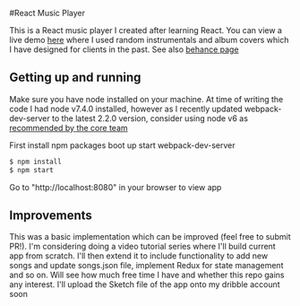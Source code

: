 #React Music Player

This is a React music player I created after learning React. You can view a live demo [here](http://tatenda.info/react-music-player/index.html) where I used random instrumentals and album covers which I have designed for clients in the past. See also [behance page](https://www.behance.net/gallery/48137829/Music-Player-App)

## Getting up and running

Make sure you have node installed on your machine. At time of writing the code I had node v7.4.0 installed, however as I recently updated webpack-dev-server to the latest 2.2.0 version, consider using node v6 as [recommended by the core team](https://github.com/webpack/webpack-dev-server#readme)

First install npm packages boot up start webpack-dev-server

```bash
$ npm install
$ npm start
```

Go to "http://localhost:8080" in your browser to view app

## Improvements

This was a basic implementation which can be improved (feel free to submit PR!). I'm considering doing a video tutorial series where I'll build current app from scratch. I'll then extend it to include functionality to add new songs and update songs.json file, implement Redux for state management and so on. Will see how much free time I have and whether this repo gains any interest.
I'll upload the Sketch file of the app onto my dribble account soon